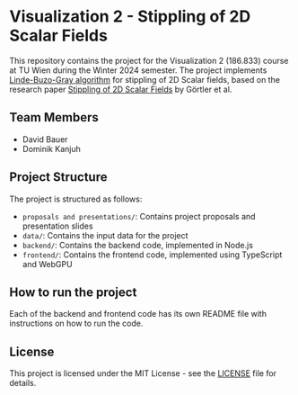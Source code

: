 # Visualization 2 - Stippling of 2D Scalar Fields

This repository contains the project for the Visualization 2 (186.833) course at TU Wien during the Winter 2024 semester. The project implements [Linde-Buzo-Gray algorithm](https://en.wikipedia.org/wiki/Linde%E2%80%93Buzo%E2%80%93Gray_algorithm) for stippling of 2D Scalar fields, based on the research paper [Stippling of 2D Scalar Fields](https://ieeexplore.ieee.org/document/8667696) by Görtler et al.

## Team Members

- David Bauer
- Dominik Kanjuh

## Project Structure

The project is structured as follows:

- `proposals and presentations/`: Contains project proposals and presentation slides
- `data/`: Contains the input data for the project
- `backend/`: Contains the backend code, implemented in Node.js
- `frontend/`: Contains the frontend code, implemented using TypeScript and WebGPU

## How to run the project

Each of the backend and frontend code has its own README file with instructions on how to run the code.

## License

This project is licensed under the MIT License - see the [LICENSE](./LICENSE) file for details.
